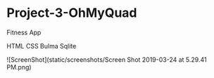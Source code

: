 # Project-3-OhMyQuad

Fitness App

HTML
CSS
Bulma
Sqlite

![ScreenShot](static/screenshots/Screen Shot 2019-03-24 at 5.29.41 PM.png)
